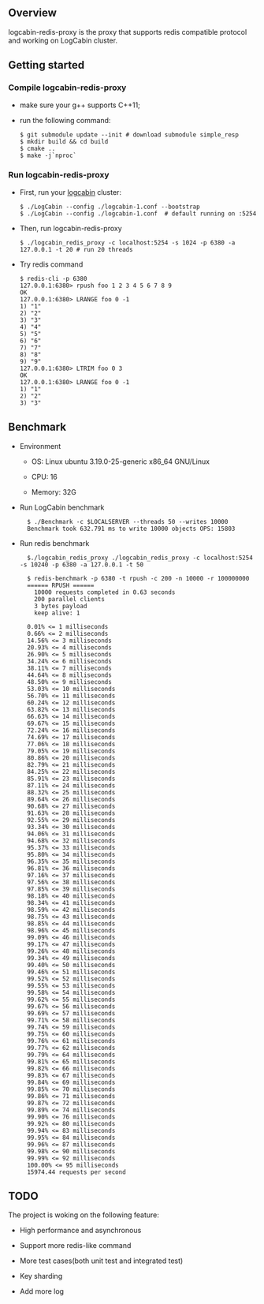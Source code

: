 ## Overview

logcabin-redis-proxy is the proxy that supports redis compatible protocol and working on LogCabin cluster.

## Getting started

### Compile logcabin-redis-proxy

- make sure your g++ supports C++11;

- run the following command:

      $ git submodule update --init # download submodule simple_resp 
      $ mkdir build && cd build
      $ cmake ..
      $ make -j`nproc`
      
### Run logcabin-redis-proxy

- First, run your [logcabin](https://github.com/tigerzhang/logcabin) cluster:

      $ ./LogCabin --config ./logcabin-1.conf --bootstrap
      $ ./LogCabin --config ./logcabin-1.conf  # default running on :5254
      
- Then, run logcabin-redis-proxy

      $ ./logcabin_redis_proxy -c localhost:5254 -s 1024 -p 6380 -a 127.0.0.1 -t 20 # run 20 threads
      
- Try redis command

      $ redis-cli -p 6380
      127.0.0.1:6380> rpush foo 1 2 3 4 5 6 7 8 9
      OK
      127.0.0.1:6380> LRANGE foo 0 -1
      1) "1"
      2) "2"
      3) "3"
      4) "4"
      5) "5"
      6) "6"
      7) "7"
      8) "8"
      9) "9"
      127.0.0.1:6380> LTRIM foo 0 3
      OK
      127.0.0.1:6380> LRANGE foo 0 -1
      1) "1"
      2) "2"
      3) "3"

## Benchmark

- Environment

    - OS: Linux ubuntu 3.19.0-25-generic x86_64 GNU/Linux
    
    - CPU: 16
    
    - Memory: 32G
    
- Run LogCabin benchmark
    
        $ ./Benchmark -c $LOCALSERVER --threads 50 --writes 10000
        Benchmark took 632.791 ms to write 10000 objects OPS: 15803
        
- Run redis benchmark

        $./logcabin_redis_proxy ./logcabin_redis_proxy -c localhost:5254 -s 10240 -p 6380 -a 127.0.0.1 -t 50
        
        $ redis-benchmark -p 6380 -t rpush -c 200 -n 10000 -r 100000000
        ====== RPUSH ======
          10000 requests completed in 0.63 seconds
          200 parallel clients
          3 bytes payload
          keep alive: 1
        
        0.01% <= 1 milliseconds
        0.66% <= 2 milliseconds
        14.56% <= 3 milliseconds
        20.93% <= 4 milliseconds
        26.90% <= 5 milliseconds
        34.24% <= 6 milliseconds
        38.11% <= 7 milliseconds
        44.64% <= 8 milliseconds
        48.50% <= 9 milliseconds
        53.03% <= 10 milliseconds
        56.70% <= 11 milliseconds
        60.24% <= 12 milliseconds
        63.82% <= 13 milliseconds
        66.63% <= 14 milliseconds
        69.67% <= 15 milliseconds
        72.24% <= 16 milliseconds
        74.69% <= 17 milliseconds
        77.06% <= 18 milliseconds
        79.05% <= 19 milliseconds
        80.86% <= 20 milliseconds
        82.79% <= 21 milliseconds
        84.25% <= 22 milliseconds
        85.91% <= 23 milliseconds
        87.11% <= 24 milliseconds
        88.32% <= 25 milliseconds
        89.64% <= 26 milliseconds
        90.68% <= 27 milliseconds
        91.63% <= 28 milliseconds
        92.55% <= 29 milliseconds
        93.34% <= 30 milliseconds
        94.06% <= 31 milliseconds
        94.68% <= 32 milliseconds
        95.37% <= 33 milliseconds
        95.80% <= 34 milliseconds
        96.35% <= 35 milliseconds
        96.81% <= 36 milliseconds
        97.16% <= 37 milliseconds
        97.56% <= 38 milliseconds
        97.85% <= 39 milliseconds
        98.18% <= 40 milliseconds
        98.34% <= 41 milliseconds
        98.59% <= 42 milliseconds
        98.75% <= 43 milliseconds
        98.85% <= 44 milliseconds
        98.96% <= 45 milliseconds
        99.09% <= 46 milliseconds
        99.17% <= 47 milliseconds
        99.26% <= 48 milliseconds
        99.34% <= 49 milliseconds
        99.40% <= 50 milliseconds
        99.46% <= 51 milliseconds
        99.52% <= 52 milliseconds
        99.55% <= 53 milliseconds
        99.58% <= 54 milliseconds
        99.62% <= 55 milliseconds
        99.67% <= 56 milliseconds
        99.69% <= 57 milliseconds
        99.71% <= 58 milliseconds
        99.74% <= 59 milliseconds
        99.75% <= 60 milliseconds
        99.76% <= 61 milliseconds
        99.77% <= 62 milliseconds
        99.79% <= 64 milliseconds
        99.81% <= 65 milliseconds
        99.82% <= 66 milliseconds
        99.83% <= 67 milliseconds
        99.84% <= 69 milliseconds
        99.85% <= 70 milliseconds
        99.86% <= 71 milliseconds
        99.87% <= 72 milliseconds
        99.89% <= 74 milliseconds
        99.90% <= 76 milliseconds
        99.92% <= 80 milliseconds
        99.94% <= 83 milliseconds
        99.95% <= 84 milliseconds
        99.96% <= 87 milliseconds
        99.98% <= 90 milliseconds
        99.99% <= 92 milliseconds
        100.00% <= 95 milliseconds
        15974.44 requests per second
    
 
## TODO

The project is woking on the following feature:

- High performance and asynchronous

- Support more redis-like command

- More test cases(both unit test and integrated test)

- Key sharding

- Add more log
